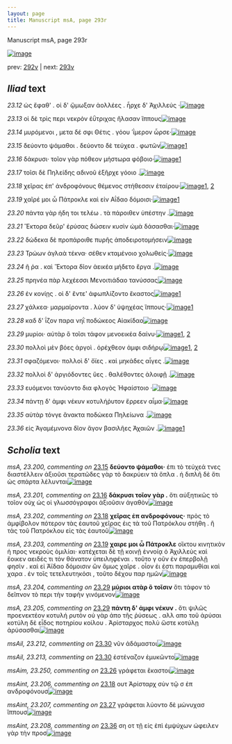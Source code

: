 ```yaml
---
layout: page
title: Manuscript msA, page 293r
---
```


Manuscript msA, page 293r

[![image](http://www.homermultitext.org/iipsrv?OBJ=IIP,1.0&FIF=/project/homer/pyramidal/deepzoom/hmt/vaimg/2017a/VA293RN_0463.tif&WID=100&CVT=JPEG)](http://www.homermultitext.org/ict2/?urn=urn:cite2:hmt:vaimg.2017a:VA293RN_0463)

prev:  [292v](../292v/) | next:  [293v](../293v/)

## *Iliad* text

*23.12* <a id="23.12"/> ὡς ἔφαθ' . οἱ δ' ᾤμωξαν ἀολλέες . ἦρχε δ' Ἀχιλλεύς ·[![image](http://www.homermultitext.org/iipsrv?OBJ=IIP,1.0&FIF=/project/homer/pyramidal/deepzoom/hmt/vaimg/2017a/VA293RN_0463.tif&RGN=0.19,0.2201,0.443,0.0331&WID=1000&CVT=JPEG)](http://www.homermultitext.org/ict2/?urn=urn:cite2:hmt:vaimg.2017a:VA293RN_0463@0.19,0.2201,0.443,0.0331)

*23.13* <a id="23.13"/> οἱ δὲ τρὶς περι νεκρὸν ἐΰτριχας ἤλασαν ἵππους[![image](http://www.homermultitext.org/iipsrv?OBJ=IIP,1.0&FIF=/project/homer/pyramidal/deepzoom/hmt/vaimg/2017a/VA293RN_0463.tif&RGN=0.187,0.2434,0.436,0.0323&WID=1000&CVT=JPEG)](http://www.homermultitext.org/ict2/?urn=urn:cite2:hmt:vaimg.2017a:VA293RN_0463@0.187,0.2434,0.436,0.0323)

*23.14* <a id="23.14"/> μυρόμενοι , μετα δέ σφι Θέτις . γόου ῾ΐμερον ὦρσε·[![image](http://www.homermultitext.org/iipsrv?OBJ=IIP,1.0&FIF=/project/homer/pyramidal/deepzoom/hmt/vaimg/2017a/VA293RN_0463.tif&RGN=0.19,0.2645,0.429,0.0323&WID=1000&CVT=JPEG)](http://www.homermultitext.org/ict2/?urn=urn:cite2:hmt:vaimg.2017a:VA293RN_0463@0.19,0.2645,0.429,0.0323)

*23.15* <a id="23.15"/> δεύοντο ψάμαθοι . δεύοντο δὲ τεύχεα . φωτῶν[![image](http://www.homermultitext.org/iipsrv?OBJ=IIP,1.0&FIF=/project/homer/pyramidal/deepzoom/hmt/vaimg/2017a/VA293RN_0463.tif&RGN=0.187,0.2832,0.397,0.0346&WID=1000&CVT=JPEG)](http://www.homermultitext.org/ict2/?urn=urn:cite2:hmt:vaimg.2017a:VA293RN_0463@0.187,0.2832,0.397,0.0346)[1](#msA_23.200)

*23.16* <a id="23.16"/> δάκρυσι· τοῖον γὰρ πόθεον μήστωρα φόβοιο·[![image](http://www.homermultitext.org/iipsrv?OBJ=IIP,1.0&FIF=/project/homer/pyramidal/deepzoom/hmt/vaimg/2017a/VA293RN_0463.tif&RGN=0.187,0.302,0.397,0.0368&WID=1000&CVT=JPEG)](http://www.homermultitext.org/ict2/?urn=urn:cite2:hmt:vaimg.2017a:VA293RN_0463@0.187,0.302,0.397,0.0368)[1](#msA_23.201)

*23.17* <a id="23.17"/> τοῖσι δὲ Πηλείδης αδινοῦ ἐξῆρχε γόοιο .[![image](http://www.homermultitext.org/iipsrv?OBJ=IIP,1.0&FIF=/project/homer/pyramidal/deepzoom/hmt/vaimg/2017a/VA293RN_0463.tif&RGN=0.181,0.3201,0.38,0.0353&WID=1000&CVT=JPEG)](http://www.homermultitext.org/ict2/?urn=urn:cite2:hmt:vaimg.2017a:VA293RN_0463@0.181,0.3201,0.38,0.0353)

*23.18* <a id="23.18"/> χεῖρας ἐπ' ἀνδροφόνους θέμενος στήθεσσιν ἑταίρου·[![image](http://www.homermultitext.org/iipsrv?OBJ=IIP,1.0&FIF=/project/homer/pyramidal/deepzoom/hmt/vaimg/2017a/VA293RN_0463.tif&RGN=0.181,0.3388,0.438,0.0391&WID=1000&CVT=JPEG)](http://www.homermultitext.org/ict2/?urn=urn:cite2:hmt:vaimg.2017a:VA293RN_0463@0.181,0.3388,0.438,0.0391)[1](#msA_23.202), [2](#msAint_23.206)

*23.19* <a id="23.19"/> χαῖρέ μοι ὦ Πάτροκλε καὶ εἰν Αΐδαο δόμοισι·[![image](http://www.homermultitext.org/iipsrv?OBJ=IIP,1.0&FIF=/project/homer/pyramidal/deepzoom/hmt/vaimg/2017a/VA293RN_0463.tif&RGN=0.18,0.3599,0.423,0.0323&WID=1000&CVT=JPEG)](http://www.homermultitext.org/ict2/?urn=urn:cite2:hmt:vaimg.2017a:VA293RN_0463@0.18,0.3599,0.423,0.0323)[1](#msA_23.203)

*23.20* <a id="23.20"/> πάντα γὰρ ήδη τοι τελέω . τὰ πάροιθεν ὑπέστην .[![image](http://www.homermultitext.org/iipsrv?OBJ=IIP,1.0&FIF=/project/homer/pyramidal/deepzoom/hmt/vaimg/2017a/VA293RN_0463.tif&RGN=0.177,0.3956,0.442,0.0398&WID=1000&CVT=JPEG)](http://www.homermultitext.org/ict2/?urn=urn:cite2:hmt:vaimg.2017a:VA293RN_0463@0.177,0.3956,0.442,0.0398)

*23.21* <a id="23.21"/> Ἕκτορα δεῦρ' ἐρύσας δώσειν κυσὶν ὠμὰ δάσασθαι·[![image](http://www.homermultitext.org/iipsrv?OBJ=IIP,1.0&FIF=/project/homer/pyramidal/deepzoom/hmt/vaimg/2017a/VA293RN_0463.tif&RGN=0.184,0.3971,0.43,0.0368&WID=1000&CVT=JPEG)](http://www.homermultitext.org/ict2/?urn=urn:cite2:hmt:vaimg.2017a:VA293RN_0463@0.184,0.3971,0.43,0.0368)

*23.22* <a id="23.22"/> δώδεκα δὲ προπάροιθε πυρῆς ἀποδειροτομήσειν[![image](http://www.homermultitext.org/iipsrv?OBJ=IIP,1.0&FIF=/project/homer/pyramidal/deepzoom/hmt/vaimg/2017a/VA293RN_0463.tif&RGN=0.177,0.4197,0.438,0.0308&WID=1000&CVT=JPEG)](http://www.homermultitext.org/ict2/?urn=urn:cite2:hmt:vaimg.2017a:VA293RN_0463@0.177,0.4197,0.438,0.0308)

*23.23* <a id="23.23"/> Τρώων ἀγλαὰ τέκνα· σέθεν κταμένοιο χολωθείς·[![image](http://www.homermultitext.org/iipsrv?OBJ=IIP,1.0&FIF=/project/homer/pyramidal/deepzoom/hmt/vaimg/2017a/VA293RN_0463.tif&RGN=0.187,0.4414,0.418,0.027&WID=1000&CVT=JPEG)](http://www.homermultitext.org/ict2/?urn=urn:cite2:hmt:vaimg.2017a:VA293RN_0463@0.187,0.4414,0.418,0.027)

*23.24* <a id="23.24"/> ῆ ῥα . καὶ Ἕκτορα δῖον ἀεικέα μήδετο ἔργα .[![image](http://www.homermultitext.org/iipsrv?OBJ=IIP,1.0&FIF=/project/homer/pyramidal/deepzoom/hmt/vaimg/2017a/VA293RN_0463.tif&RGN=0.18,0.455,0.388,0.0308&WID=1000&CVT=JPEG)](http://www.homermultitext.org/ict2/?urn=urn:cite2:hmt:vaimg.2017a:VA293RN_0463@0.18,0.455,0.388,0.0308)

*23.25* <a id="23.25"/> πρηνέα πὰρ λεχέεσσι Μενοιτιάδαο τανύσσας[![image](http://www.homermultitext.org/iipsrv?OBJ=IIP,1.0&FIF=/project/homer/pyramidal/deepzoom/hmt/vaimg/2017a/VA293RN_0463.tif&RGN=0.181,0.479,0.4,0.024&WID=1000&CVT=JPEG)](http://www.homermultitext.org/ict2/?urn=urn:cite2:hmt:vaimg.2017a:VA293RN_0463@0.181,0.479,0.4,0.024)

*23.26* <a id="23.26"/> ἐν κονίῃς . οἱ δ' ἔντε' ἀφωπλίζοντο ἕκαστος[![image](http://www.homermultitext.org/iipsrv?OBJ=IIP,1.0&FIF=/project/homer/pyramidal/deepzoom/hmt/vaimg/2017a/VA293RN_0463.tif&RGN=0.178,0.4932,0.383,0.03&WID=1000&CVT=JPEG)](http://www.homermultitext.org/ict2/?urn=urn:cite2:hmt:vaimg.2017a:VA293RN_0463@0.178,0.4932,0.383,0.03)[1](#msAim_23.250)

*23.27* <a id="23.27"/> χάλκεα· μαρμαίροντα . λύον δ' ὑψηχέας ἵππους·[![image](http://www.homermultitext.org/iipsrv?OBJ=IIP,1.0&FIF=/project/homer/pyramidal/deepzoom/hmt/vaimg/2017a/VA293RN_0463.tif&RGN=0.176,0.5105,0.416,0.03&WID=1000&CVT=JPEG)](http://www.homermultitext.org/ict2/?urn=urn:cite2:hmt:vaimg.2017a:VA293RN_0463@0.176,0.5105,0.416,0.03)[1](#msAint_23.207)

*23.28* <a id="23.28"/> καδ δ' ΐζον παρα νηῒ ποδώκεος Αἰακίδαο[![image](http://www.homermultitext.org/iipsrv?OBJ=IIP,1.0&FIF=/project/homer/pyramidal/deepzoom/hmt/vaimg/2017a/VA293RN_0463.tif&RGN=0.175,0.5278,0.401,0.0315&WID=1000&CVT=JPEG)](http://www.homermultitext.org/ict2/?urn=urn:cite2:hmt:vaimg.2017a:VA293RN_0463@0.175,0.5278,0.401,0.0315)

*23.29* <a id="23.29"/> μυρίοι· αὐτὰρ ὃ τοῖσι τάφον μενοεικέα δαίνυ·[![image](http://www.homermultitext.org/iipsrv?OBJ=IIP,1.0&FIF=/project/homer/pyramidal/deepzoom/hmt/vaimg/2017a/VA293RN_0463.tif&RGN=0.178,0.5495,0.395,0.0293&WID=1000&CVT=JPEG)](http://www.homermultitext.org/ict2/?urn=urn:cite2:hmt:vaimg.2017a:VA293RN_0463@0.178,0.5495,0.395,0.0293)[1](#msA_23.205), [2](#msA_23.204)

*23.30* <a id="23.30"/> πολλοὶ μὲν βόες ἀργοὶ . ὀρέχθεον ἀμφι σιδήρῳ[![image](http://www.homermultitext.org/iipsrv?OBJ=IIP,1.0&FIF=/project/homer/pyramidal/deepzoom/hmt/vaimg/2017a/VA293RN_0463.tif&RGN=0.179,0.5691,0.407,0.0293&WID=1000&CVT=JPEG)](http://www.homermultitext.org/ict2/?urn=urn:cite2:hmt:vaimg.2017a:VA293RN_0463@0.179,0.5691,0.407,0.0293)[1](#msAil_23.212), [2](#msAil_23.213)

*23.31* <a id="23.31"/> σφαζόμενοι· πολλοὶ δ' ὄϊες . καὶ μηκάδες αἶγες .[![image](http://www.homermultitext.org/iipsrv?OBJ=IIP,1.0&FIF=/project/homer/pyramidal/deepzoom/hmt/vaimg/2017a/VA293RN_0463.tif&RGN=0.175,0.5871,0.417,0.0315&WID=1000&CVT=JPEG)](http://www.homermultitext.org/ict2/?urn=urn:cite2:hmt:vaimg.2017a:VA293RN_0463@0.175,0.5871,0.417,0.0315)

*23.32* <a id="23.32"/> πολλοὶ δ' ἀργιόδοντες ὕες . θαλέθοντες ἀλοιφῇ .[![image](http://www.homermultitext.org/iipsrv?OBJ=IIP,1.0&FIF=/project/homer/pyramidal/deepzoom/hmt/vaimg/2017a/VA293RN_0463.tif&RGN=0.17,0.6081,0.424,0.0293&WID=1000&CVT=JPEG)](http://www.homermultitext.org/ict2/?urn=urn:cite2:hmt:vaimg.2017a:VA293RN_0463@0.17,0.6081,0.424,0.0293)

*23.33* <a id="23.33"/> ευόμενοι τανύοντο δια φλογὸς Ἡφαίστοιο ·[![image](http://www.homermultitext.org/iipsrv?OBJ=IIP,1.0&FIF=/project/homer/pyramidal/deepzoom/hmt/vaimg/2017a/VA293RN_0463.tif&RGN=0.173,0.6254,0.385,0.0285&WID=1000&CVT=JPEG)](http://www.homermultitext.org/ict2/?urn=urn:cite2:hmt:vaimg.2017a:VA293RN_0463@0.173,0.6254,0.385,0.0285)

*23.34* <a id="23.34"/> πάντῃ δ' ἀμφι νέκυν κοτυλήῤυτον ἔρρεεν αἷμα·[![image](http://www.homermultitext.org/iipsrv?OBJ=IIP,1.0&FIF=/project/homer/pyramidal/deepzoom/hmt/vaimg/2017a/VA293RN_0463.tif&RGN=0.176,0.6456,0.434,0.03&WID=1000&CVT=JPEG)](http://www.homermultitext.org/ict2/?urn=urn:cite2:hmt:vaimg.2017a:VA293RN_0463@0.176,0.6456,0.434,0.03)

*23.35* <a id="23.35"/> αὐτὰρ τόνγε ἄνακτα ποδώκεα Πηλείωνα .[![image](http://www.homermultitext.org/iipsrv?OBJ=IIP,1.0&FIF=/project/homer/pyramidal/deepzoom/hmt/vaimg/2017a/VA293RN_0463.tif&RGN=0.167,0.6622,0.389,0.03&WID=1000&CVT=JPEG)](http://www.homermultitext.org/ict2/?urn=urn:cite2:hmt:vaimg.2017a:VA293RN_0463@0.167,0.6622,0.389,0.03)

*23.36* <a id="23.36"/> εἰς Ἀγαμέμνονα δῖον ἄγον βασιλῆες Ἀχαιῶν .[![image](http://www.homermultitext.org/iipsrv?OBJ=IIP,1.0&FIF=/project/homer/pyramidal/deepzoom/hmt/vaimg/2017a/VA293RN_0463.tif&RGN=0.17,0.6787,0.391,0.0353&WID=1000&CVT=JPEG)](http://www.homermultitext.org/ict2/?urn=urn:cite2:hmt:vaimg.2017a:VA293RN_0463@0.17,0.6787,0.391,0.0353)[1](#msAint_23.208)

## *Scholia* text

*msA, 23.200, commenting on* [23.15](#23.15)  <a id="msA_23.200"/> **δεύοντο ψάμαθοι·** ἐπι τὸ τεύχεά τνες διαστέλλειν ἀξιοῦσι τερατῶδες γὰρ τὸ δακρύειν τὰ ὅπλα . ἡ διπλῆ δὲ ὅτι ὡς σπάρτα λέλυνται[![image](http://www.homermultitext.org/iipsrv?OBJ=IIP,1.0&FIF=/project/homer/pyramidal/deepzoom/hmt/vaimg/2017a/VA293RN_0463.tif&RGN=0.615,0.2905,0.204,0.0601&WID=1000&CVT=JPEG)](http://www.homermultitext.org/ict2/?urn=urn:cite2:hmt:vaimg.2017a:VA293RN_0463@0.615,0.2905,0.204,0.0601)

*msA, 23.201, commenting on* [23.16](#23.16)  <a id="msA_23.201"/> **δάκρυσι τοῖον γὰρ .** ὅτι αὐξητικῶς τὸ τοῖον οὑχ ὡς οἱ γλωσσόγραφοι ἀξιοῦσιν ἀγαθὸν[![image](http://www.homermultitext.org/iipsrv?OBJ=IIP,1.0&FIF=/project/homer/pyramidal/deepzoom/hmt/vaimg/2017a/VA293RN_0463.tif&RGN=0.616,0.3446,0.195,0.0398&WID=1000&CVT=JPEG)](http://www.homermultitext.org/ict2/?urn=urn:cite2:hmt:vaimg.2017a:VA293RN_0463@0.616,0.3446,0.195,0.0398)

*msA, 23.202, commenting on* [23.18](#23.18)  <a id="msA_23.202"/> **χεῖρας ἐπ ανδροφόνους·** πρὸς τὸ ἀμφίβολον πότερον τὰς ἐαυτοῦ χεῖρας ἐις τὰ τοῦ Πατρόκλου στήθη . ἢ τὰς τοῦ Πατρόκλου εἰς τὰς ἑαυτοῦ[![image](http://www.homermultitext.org/iipsrv?OBJ=IIP,1.0&FIF=/project/homer/pyramidal/deepzoom/hmt/vaimg/2017a/VA293RN_0463.tif&RGN=0.605,0.3754,0.208,0.0661&WID=1000&CVT=JPEG)](http://www.homermultitext.org/ict2/?urn=urn:cite2:hmt:vaimg.2017a:VA293RN_0463@0.605,0.3754,0.208,0.0661)

*msA, 23.203, commenting on* [23.19](#23.19)  <a id="msA_23.203"/> **χαιρε μοι ὦ Πάτροκλε** οἴκτου κινητικὸν ἡ προς νεκροὺς ὁμιλίαι· κατέχεται δὲ τῇ κοινῇ ἐννοίᾳ ὁ Ἀχιλλεὺς καὶ ἔοικεν αειδές τι τὸν θάνατον ὑπειληφέναι . τοῦτο γ οῦν ἐν ἑπερβολῇ φησὶν . καὶ εἰ Ἀϊδαο δόμοισιν ὢν ὅμως χαῖρε . οἷον ἐι έστι παραμυθίαι καὶ χαρα . ἐν τοῖς τετελευτηκόσι , τοῦτο δέχου παρ ημῶν[![image](http://www.homermultitext.org/iipsrv?OBJ=IIP,1.0&FIF=/project/homer/pyramidal/deepzoom/hmt/vaimg/2017a/VA293RN_0463.tif&RGN=0.598,0.4332,0.239,0.1156&WID=1000&CVT=JPEG)](http://www.homermultitext.org/ict2/?urn=urn:cite2:hmt:vaimg.2017a:VA293RN_0463@0.598,0.4332,0.239,0.1156)

*msA, 23.204, commenting on* [23.29](#23.29)  <a id="msA_23.204"/> **μύριοι ατὰρ ὃ τοῖσιν** ὅτι τάφον τὸ δεῖπνον τὸ περι τὴν ταφὴν γινόμενον[![image](http://www.homermultitext.org/iipsrv?OBJ=IIP,1.0&FIF=/project/homer/pyramidal/deepzoom/hmt/vaimg/2017a/VA293RN_0463.tif&RGN=0.593,0.5443,0.231,0.0353&WID=1000&CVT=JPEG)](http://www.homermultitext.org/ict2/?urn=urn:cite2:hmt:vaimg.2017a:VA293RN_0463@0.593,0.5443,0.231,0.0353)

*msA, 23.205, commenting on* [23.29](#23.29)  <a id="msA_23.205"/> **πάντη δ' ἀμφι νέκυν .** ὅτι ψιλῶς προενεκτέον κοτυλή ρυτὸν οὐ γὰρ ἀπο τῆς ῥύσεως . αλλ απο τοῦ ἀρύσαι κοτύλη δὲ εἶδος ποτηρίου κοίλου . Ἀρίσταρχος πολὺ ὥστε κοτύλῃ ἀρύσασθαι[![image](http://www.homermultitext.org/iipsrv?OBJ=IIP,1.0&FIF=/project/homer/pyramidal/deepzoom/hmt/vaimg/2017a/VA293RN_0463.tif&RGN=0.595,0.5721,0.228,0.0743&WID=1000&CVT=JPEG)](http://www.homermultitext.org/ict2/?urn=urn:cite2:hmt:vaimg.2017a:VA293RN_0463@0.595,0.5721,0.228,0.0743)

*msAil, 23.212, commenting on* [23.30](#23.30)  <a id="msAil_23.212"/> νῦν ἀδάμαστοι[![image](http://www.homermultitext.org/iipsrv?OBJ=IIP,1.0&FIF=/project/homer/pyramidal/deepzoom/hmt/vaimg/2017a/VA293RN_0463.tif&RGN=0.339,0.5683,0.08,0.0098&WID=1000&CVT=JPEG)](http://www.homermultitext.org/ict2/?urn=urn:cite2:hmt:vaimg.2017a:VA293RN_0463@0.339,0.5683,0.08,0.0098)

*msAil, 23.213, commenting on* [23.30](#23.30)  <a id="msAil_23.213"/> ἐστέναζον ἐμυκῶντο[![image](http://www.homermultitext.org/iipsrv?OBJ=IIP,1.0&FIF=/project/homer/pyramidal/deepzoom/hmt/vaimg/2017a/VA293RN_0463.tif&RGN=0.439,0.5721,0.11,0.0105&WID=1000&CVT=JPEG)](http://www.homermultitext.org/ict2/?urn=urn:cite2:hmt:vaimg.2017a:VA293RN_0463@0.439,0.5721,0.11,0.0105)

*msAim, 23.250, commenting on* [23.26](#23.26)  <a id="msAim_23.250"/> γράφεται ἕκαστοι[![image](http://www.homermultitext.org/iipsrv?OBJ=IIP,1.0&FIF=/project/homer/pyramidal/deepzoom/hmt/vaimg/2017a/VA293RN_0463.tif&RGN=0.552,0.4955,0.049,0.0293&WID=1000&CVT=JPEG)](http://www.homermultitext.org/ict2/?urn=urn:cite2:hmt:vaimg.2017a:VA293RN_0463@0.552,0.4955,0.049,0.0293)

*msAint, 23.206, commenting on* [23.18](#23.18)  <a id="msAint_23.206"/> ουτ Ἀρίσταρχ σὺν τῷ σ ἐπ ανδροφόνουσ[![image](http://www.homermultitext.org/iipsrv?OBJ=IIP,1.0&FIF=/project/homer/pyramidal/deepzoom/hmt/vaimg/2017a/VA293RN_0463.tif&RGN=0.115,0.3341,0.068,0.0511&WID=1000&CVT=JPEG)](http://www.homermultitext.org/ict2/?urn=urn:cite2:hmt:vaimg.2017a:VA293RN_0463@0.115,0.3341,0.068,0.0511)

*msAint, 23.207, commenting on* [23.27](#23.27)  <a id="msAint_23.207"/> γράφεται λύοντο δὲ μώνυχασ ἵππουσ[![image](http://www.homermultitext.org/iipsrv?OBJ=IIP,1.0&FIF=/project/homer/pyramidal/deepzoom/hmt/vaimg/2017a/VA293RN_0463.tif&RGN=0.106,0.5008,0.07,0.0518&WID=1000&CVT=JPEG)](http://www.homermultitext.org/ict2/?urn=urn:cite2:hmt:vaimg.2017a:VA293RN_0463@0.106,0.5008,0.07,0.0518)

*msAint, 23.208, commenting on* [23.36](#23.36)  <a id="msAint_23.208"/> ση οτ τῇ εἰς ἐπὶ ἐμψύχων ώφειλεν γὰρ τὴν προσ[![image](http://www.homermultitext.org/iipsrv?OBJ=IIP,1.0&FIF=/project/homer/pyramidal/deepzoom/hmt/vaimg/2017a/VA293RN_0463.tif&RGN=0.094,0.6727,0.085,0.0586&WID=1000&CVT=JPEG)](http://www.homermultitext.org/ict2/?urn=urn:cite2:hmt:vaimg.2017a:VA293RN_0463@0.094,0.6727,0.085,0.0586)